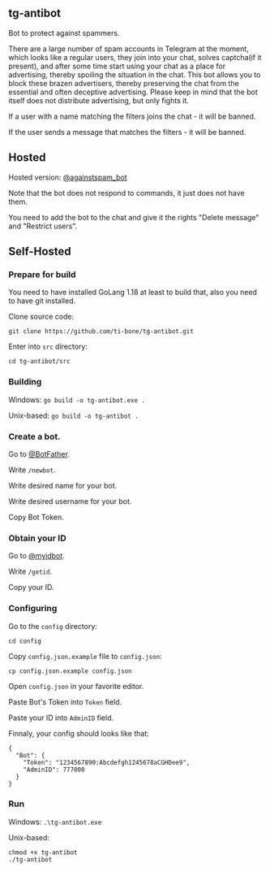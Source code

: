 ## tg-antibot
Bot to protect against spammers.

There are a large number of spam accounts in Telegram at the moment, which looks like a regular users, they join into your chat, solves captcha(if it present), and after some time start using your chat as a place for advertising, thereby spoiling the situation in the chat. This bot allows you to block these brazen advertisers, thereby preserving the chat from the essential and often deceptive advertising. Please keep in mind that the bot itself does not distribute advertising, but only fights it.

If a user with a name matching the filters joins the chat - it will be banned.

If the user sends a message that matches the filters - it will be banned.

## Hosted
Hosted version: [@againstspam_bot](http://t.me/againstspam_bot)

Note that the bot does not respond to commands, it just does not have them.

You need to add the bot to the chat and give it the rights "Delete message" and "Restrict users".

## Self-Hosted
### Prepare for build

You need to have installed GoLang 1.18 at least to build that, also you need to have git installed.

Clone source code:

`git clone https://github.com/ti-bone/tg-antibot.git`

Enter into `src` directory:

`cd tg-antibot/src`

### Building
Windows: 
`go build -o tg-antibot.exe .`

Unix-based:
`go build -o tg-antibot .`

### Create a bot.
Go to [@BotFather](https://t.me/BotFather).

Write `/newbot`.

Write desired name for your bot.

Write desired username for your bot.

Copy Bot Token.

### Obtain your ID
Go to [@myidbot](https://t.me/myidbot).

Write `/getid`.

Copy your ID.

### Configuring

Go to the `config` directory:

`cd config`

Copy `config.json.example` file to `config.json`:

`cp config.json.example config.json`

Open `config.json` in your favorite editor.

Paste Bot's Token into `Token` field.

Paste your ID into `AdminID` field.

Finnaly, your config should looks like that:
```
{
  "Bot": {
    "Token": "1234567890:Abcdefgh1245678aCGHDee9",
    "AdminID": 777000
  }
}
```

### Run
Windows:
`.\tg-antibot.exe`

Unix-based:
```
chmod +x tg-antibot
./tg-antibot
```

